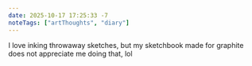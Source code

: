 ```yaml
---
date: 2025-10-17 17:25:33 -7
noteTags: ["artThoughts", "diary"]
---
```

I love inking throwaway sketches, but my sketchbook made for graphite does not appreciate me doing that, lol